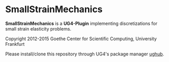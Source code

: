 # SmallStrainMechanics #

**SmallStrainMechanics** is a **UG4-Plugin** implementing discretizations for small strain elasticity problems.

Copyright 2012-2015 Goethe Center for Scientific Computing, University Frankfurt

Please install/clone this repository through UG4's package manager
[ughub](https://github.com/UG4/ughub).
